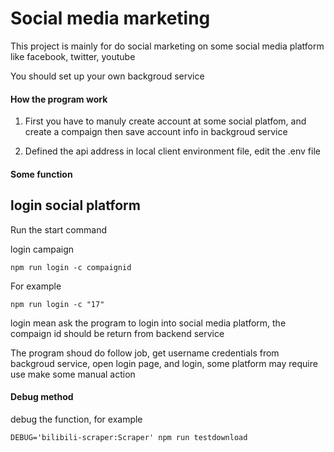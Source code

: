 # Social media marketing

This project is mainly for do social marketing on some social media platform like facebook, twitter, youtube

You should set up your own backgroud service

#### How the program work

1. First you have to manuly create account at some social platfom, and create a compaign then save account info in backgroud service

2. Defined the api address in local client environment file, edit the .env file

#### Some function
## login social platform

Run the start command

login campaign
```
npm run login -c compaignid
```

For example
```
npm run login -c "17"
```
login mean ask the program to login into social media platform, the compaign id should be return from backend service


The program shoud do follow job, get username credentials from backgroud service, open login page, and login, some platform may require use make some manual action

#### Debug method
debug the function, for example
```
DEBUG='bilibili-scraper:Scraper' npm run testdownload
```





